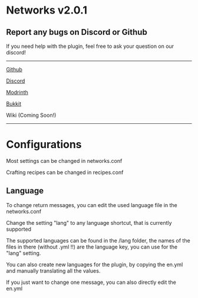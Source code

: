 # Networks v2.0.1


## Report any bugs on Discord or Github

If you need help with the plugin, feel free to ask your question on our discord!

---

[Github](https://github.com/Quantum625/networks)

[Discord](https://discord.gg/wQXKdtVPMd)

[Modrinth](https://modrinth.com/plugin/networks)

[Bukkit](https://dev.bukkit.org/projects/networks)

Wiki (Coming Soon!)

---

# Configurations

Most settings can be changed in networks.conf

Crafting recipes can be changed in recipes.conf

## Language

To change return messages, you can edit the used language file in the networks.conf

Change the setting "lang" to any language shortcut, that is currently supported

The supported languages can be found in the /lang folder, the names of the files in there (without .yml !!) are the language key, you can use for the "lang" setting.

You can also create new languages for the plugin, by copying the en.yml and manually translating all the values.

If you just want to change one message, you can also directly edit the en.yml
